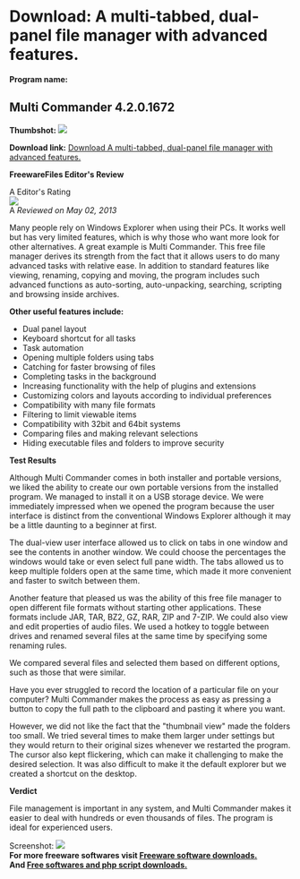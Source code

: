 # Download: A multi-tabbed, dual-panel file manager with advanced features.

**Program name:**

## Multi Commander 4.2.0.1672

  
**Thumbshot:** ![](http://www.freewarefiles.com/screenshot/multicommander2_md.jpg)   
  
**Download link:** [Download A multi-tabbed, dual-panel file manager with advanced features.](http://freesoftwares.boysofts.com/Multi-Commander_program_69375.html)  
  


**FreewareFiles Editor's Review**  
  


A Editor's Rating  
![](http://www.freewarefiles.com/images/rating/5.gif)  
A _Reviewed on May 02, 2013_  
  
Many people rely on Windows Explorer when using their PCs. It works well but has very limited features, which is why those who want more look for other alternatives. A great example is Multi Commander. This free file manager derives its strength from the fact that it allows users to do many advanced tasks with relative ease. In addition to standard features like viewing, renaming, copying and moving, the program includes such advanced functions as auto-sorting, auto-unpacking, searching, scripting and browsing inside archives. 

**Other useful features include:**

  * Dual panel layout 
  * Keyboard shortcut for all tasks 
  * Task automation 
  * Opening multiple folders using tabs 
  * Catching for faster browsing of files 
  * Completing tasks in the background 
  * Increasing functionality with the help of plugins and extensions 
  * Customizing colors and layouts according to individual preferences 
  * Compatibility with many file formats 
  * Filtering to limit viewable items 
  * Compatibility with 32bit and 64bit systems 
  * Comparing files and making relevant selections 
  * Hiding executable files and folders to improve security 

**Test Results**

Although Multi Commander comes in both installer and portable versions, we liked the ability to create our own portable versions from the installed program. We managed to install it on a USB storage device. We were immediately impressed when we opened the program because the user interface is distinct from the conventional Windows Explorer although it may be a little daunting to a beginner at first.

The dual-view user interface allowed us to click on tabs in one window and see the contents in another window. We could choose the percentages the windows would take or even select full pane width. The tabs allowed us to keep multiple folders open at the same time, which made it more convenient and faster to switch between them.

Another feature that pleased us was the ability of this free file manager to open different file formats without starting other applications. These formats include JAR, TAR, BZ2, GZ, RAR, ZIP and 7-ZIP. We could also view and edit properties of audio files. We used a hotkey to toggle between drives and renamed several files at the same time by specifying some renaming rules.

We compared several files and selected them based on different options, such as those that were similar.

Have you ever struggled to record the location of a particular file on your computer? Multi Commander makes the process as easy as pressing a button to copy the full path to the clipboard and pasting it where you want.

However, we did not like the fact that the "thumbnail view" made the folders too small. We tried several times to make them larger under settings but they would return to their original sizes whenever we restarted the program. The cursor also kept flickering, which can make it challenging to make the desired selection. It was also difficult to make it the default explorer but we created a shortcut on the desktop.

**Verdict**

File management is important in any system, and Multi Commander makes it easier to deal with hundreds or even thousands of files. The program is ideal for experienced users. 

  
  
Screenshot: ![](http://www.freewarefiles.com/screenshot/multicommander2.jpg)   
**For more freeware softwares visit [Freeware software downloads.](http://freesoftwares.boysofts.com/)**   
**And [Free softwares and php script downloads.](http://www.boysofts.com/)**
